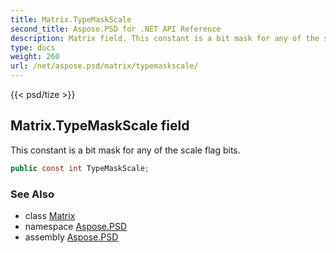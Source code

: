 ```yaml
---
title: Matrix.TypeMaskScale
second_title: Aspose.PSD for .NET API Reference
description: Matrix field. This constant is a bit mask for any of the scale flag bits
type: docs
weight: 260
url: /net/aspose.psd/matrix/typemaskscale/
---
```

{{< psd/tize >}}
## Matrix.TypeMaskScale field

This constant is a bit mask for any of the scale flag bits.

```csharp
public const int TypeMaskScale;
```

### See Also

* class [Matrix](../)
* namespace [Aspose.PSD](../../../aspose.psd/)
* assembly [Aspose.PSD](../../../)


